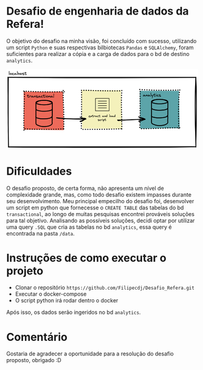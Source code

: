 # Desafio de engenharia de dados da Refera!
O objetivo do desafio na minha visão, foi concluído com sucesso, utilizando um script `Python` e suas respectivas bilbiotecas `Pandas` e `SQLAlchemy`, foram suficientes para realizar a cópia e a carga de dados para o bd de destino `analytics`.

![Infra dos banco de dados](fluxo.png)

# Dificuldades
O desafio proposto, de certa forma, não apresenta um nível de complexidade grande, mas, como todo desafio existem impasses durante seu desenvolvimento. Meu principal empecilho do desafio foi, desenvolver um script em python que fornecesse o `CREATE TABLE` das tabelas do bd `transactional`, ao longo de muitas pesquisas encontrei prováveis soluções para tal objetivo. Analisando as possíveis soluções, decidi optar por utilizar uma query `.SQL` que cria as tabelas no bd `analytics`, essa query é encontrada na pasta `/data`.

# Instruções de como executar o projeto
- Clonar o repositório `https://github.com/Filipecdj/Desafio_Refera.git`
- Executar o docker-compose
- O script python irá rodar dentro o docker

Após isso, os dados serão ingeridos no bd `analytics`.

# Comentário
Gostaria de agradecer a oportunidade para a resolução do desafio proposto, obrigado :D